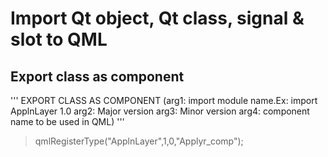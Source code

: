 # Import Qt object, Qt class, signal & slot to QML
## Export class as component
'''
         EXPORT CLASS AS COMPONENT
(arg1: import module name.Ex: import ApplnLayer 1.0
 arg2: Major version
 arg3: Minor version
 arg4: component name to be used in QML)
'''
 > qmlRegisterType<ApplicationLayer>("ApplnLayer",1,0,"Applyr_comp");
